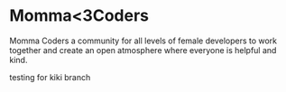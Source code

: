 
<h1> Momma&lt;3Coders</h1>

<p>Momma Coders a community for all levels of female developers to work together and create an open atmosphere where everyone is helpful and kind.</p>

<p>testing for kiki branch</p>
